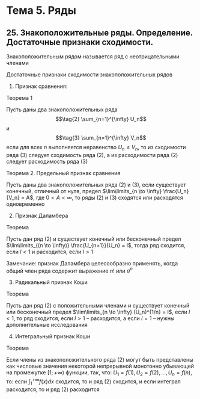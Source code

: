 # Тема 5. Ряды

## 25. Знакоположительные ряды. Определение. Достаточные признаки сходимости.

Знакоположительным рядом называется ряд с неотрицательными членами

Достаточные признаки сходимости знакоположительных рядов

1. Признак сравнения:

Теорема 1

Пусть даны два знакоположительных ряда
$$\tag{2} \sum_{n=1}^{\infty} U_n$$
и
$$\tag{3} \sum_{n=1}^{\infty} V_n$$
если для всех $n$ выполняется неравенство $U_n \le V_n$, то из сходимости ряда $(3)$ следует сходимость ряда $(2)$, а из расходимости ряда $(2)$ следует расходимость ряда $(3)$

Теорема 2. Предельный признак сравнения

Пусть даны два знакоположительных ряда $(2)$ и $(3)$, если существует конечный, отличный от нуля, предел $\lim\limits_{n \to \infty} \frac{U_n}{V_n} = A$, где $0 < A < \infty$, то ряды $(2)$ и $(3)$ сходятся или расходятся одновременно

2. Признак Даламбера

Теорема

Пусть дан ряд $(2)$ и существует конечный или бесконечный предел $\lim\limits_{(n \to \infty)} \frac{U_{n+1}}{U_n} = l$, тогда ряд сходится, если $l < 1$ и расходится, если $l > 1$

Замечание: признак Даламбера целесообразно применять, когда общий член ряда содержит выражение $n!$  или $a^n$

3. Радикальный признак Коши

Теорема

Пусть дан ряд $(2)$ с положительными членами и существует конечный или бесконечный предел $\lim\limits_{n \to \infty} (U_n)^{1/n} = l$, если $l < 1$, то ряд сходится, если $l > 1$ – расходится, а если $l = 1$ – нужны дополнительные исследования

4. Интегральный признак Коши

Теорема

Если члены из знакоположительного ряда $(2)$ могут быть представлены как числовые значения некоторой непрерывной монотонно убывающей на промежутке $[1; + ∞)$ функции, так, что: $U_1 = f(1), U_2 = f(2), \dots , U_n = f(n)$, то: если $\int_1^{+\infty} f(x) dx$ сходится, то и ряд $(2)$ сходится, и если интеграл расходится, то и ряд $(2)$ расходится
